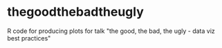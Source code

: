 # thegoodthebadtheugly
R code for producing plots for talk "the good, the bad, the ugly - data viz best practices"
